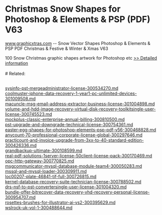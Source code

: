 # Christmas Snow Shapes for Photoshop & Elements & PSP (PDF) V63
www.graphicxtras.com -- Snow Vector Shapes Photoshop & Elements & PSP PDF Christmas & Festive & Winter & Xmas V63

100 Snow Christmas graphic shapes artwork for Photoshop etc
[>> Detailed information](https://secure.shareit.com/shareit/product.html?productid=300486328&affiliateid=200057808)<br/><br/># Related:

<br />[sysinfo-pst-mergeadministrator-license-300534270.md](https://github.com/downloadplanet/downloadplanet/blob/main/sysinfo-pst-mergeadministrator-license-300534270.md)<br />[coolmuster-iphone-data-recovery-1-year1-pc-unlimited-devices-301009508.md](https://github.com/downloadplanet/downloadplanet/blob/main/coolmuster-iphone-data-recovery-1-year1-pc-unlimited-devices-301009508.md)<br />[macuncle-msg-email-address-extractor-business-license-301004898.md](https://github.com/downloadplanet/downloadplanet/blob/main/macuncle-msg-email-address-extractor-business-license-301004898.md)<br />[volume-and-hdd-image-recovery-virtual-disk-recovery-toolkitsingle-user-license-300745523.md](https://github.com/downloadplanet/downloadplanet/blob/main/volume-and-hdd-image-recovery-virtual-disk-recovery-toolkitsingle-user-license-300745523.md)<br />[mockplus-classic-enterprise-annual-billing-300810500.md](https://github.com/downloadplanet/downloadplanet/blob/main/mockplus-classic-enterprise-annual-billing-300810500.md)<br />[pst-upgrade-and-downgrade-technical-license-300754361.md](https://github.com/downloadplanet/downloadplanet/blob/main/pst-upgrade-and-downgrade-technical-license-300754361.md)<br />[easter-egg-shapes-for-photoshop-elements-psp-pdf-v56-300468828.md](https://github.com/downloadplanet/downloadplanet/blob/main/easter-egg-shapes-for-photoshop-elements-psp-pdf-v56-300468828.md)<br />[anycount-70-professional-corporate-license-global-300297646.md](https://github.com/downloadplanet/downloadplanet/blob/main/anycount-70-professional-corporate-license-global-300297646.md)<br />[practicount-and-invoice-upgrade-from-3xx-to-40-standard-edition-300426336.md](https://github.com/downloadplanet/downloadplanet/blob/main/practicount-and-invoice-upgrade-from-3xx-to-40-standard-edition-300426336.md)<br />[grandbackup-ultimate-300108599.md](https://github.com/downloadplanet/downloadplanet/blob/main/grandbackup-ultimate-300108599.md)<br />[real-pdf-solutions-1server-license-50client-license-pack-300170469.md](https://github.com/downloadplanet/downloadplanet/blob/main/real-pdf-solutions-1server-license-50client-license-pack-300170469.md)<br />[opc-http-gateway-300770825.md](https://github.com/downloadplanet/downloadplanet/blob/main/opc-http-gateway-300770825.md)<br />[msgcommunicator-mysql-database-module-team4-300050283.md](https://github.com/downloadplanet/downloadplanet/blob/main/msgcommunicator-mysql-database-module-team4-300050283.md)<br />[mssql-and-mysql-loader-300309911.md](https://github.com/downloadplanet/downloadplanet/blob/main/mssql-and-mysql-loader-300309911.md)<br />[loc00207-plate-46841-tif-full-300726815.md](https://github.com/downloadplanet/downloadplanet/blob/main/loc00207-plate-46841-tif-full-300726815.md)<br />[kernel-database-recovery-suite-technician-license-300788502.md](https://github.com/downloadplanet/downloadplanet/blob/main/kernel-database-recovery-suite-technician-license-300788502.md)<br />[drs-nsf-to-pst-convertersingle-user-license-301004320.md](https://github.com/downloadplanet/downloadplanet/blob/main/drs-nsf-to-pst-convertersingle-user-license-301004320.md)<br />[bundle-offer-bitrecover-data-recovery-vhd-recovery-personal-license-300954707.md](https://github.com/downloadplanet/downloadplanet/blob/main/bundle-offer-bitrecover-data-recovery-vhd-recovery-personal-license-300954707.md)<br />[rosettes-brushes-for-illustrator-ai-vs2-300395629.md](https://github.com/downloadplanet/downloadplanet/blob/main/rosettes-brushes-for-illustrator-ai-vs2-300395629.md)<br />[wslrock-uk-vol-1-300488644.md](https://github.com/downloadplanet/downloadplanet/blob/main/wslrock-uk-vol-1-300488644.md)